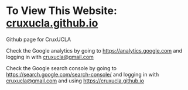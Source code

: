 # To View This Website: [cruxucla.github.io](https://cruxucla.github.io)

Github page for CruxUCLA

Check the Google analytics by going to https://analytics.google.com and logging in with cruxucla@gmail.com

Check the Google search console by going to https://search.google.com/search-console/ and logging in with cruxucla@gmail.com and using https://cruxucla.github.io
